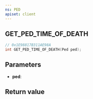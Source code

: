 ```yaml
---
ns: PED
apiset: client
---
```

## GET_PED_TIME_OF_DEATH

```c
// 0x1E98817B311AE98A
int GET_PED_TIME_OF_DEATH(Ped ped);
```


## Parameters
* **ped**:

## Return value

